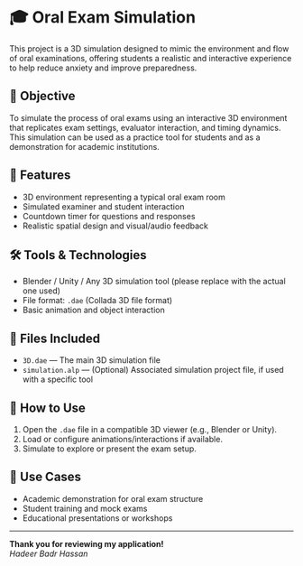 # 🎓 Oral Exam Simulation

This project is a 3D simulation designed to mimic the environment and flow of oral examinations, offering students a realistic and interactive experience to help reduce anxiety and improve preparedness.

## 🧠 Objective
To simulate the process of oral exams using an interactive 3D environment that replicates exam settings, evaluator interaction, and timing dynamics. This simulation can be used as a practice tool for students and as a demonstration for academic institutions.

## 🎯 Features
- 3D environment representing a typical oral exam room
- Simulated examiner and student interaction
- Countdown timer for questions and responses
- Realistic spatial design and visual/audio feedback

## 🛠️ Tools & Technologies
- Blender / Unity / Any 3D simulation tool (please replace with the actual one used)
- File format: `.dae` (Collada 3D file format)
- Basic animation and object interaction

## 📁 Files Included
- `3D.dae` — The main 3D simulation file
- `simulation.alp` — (Optional) Associated simulation project file, if used with a specific tool

## 🚀 How to Use
1. Open the `.dae` file in a compatible 3D viewer (e.g., Blender or Unity).
2. Load or configure animations/interactions if available.
3. Simulate to explore or present the exam setup.

## 📌 Use Cases
- Academic demonstration for oral exam structure
- Student training and mock exams
- Educational presentations or workshops

---
**Thank you for reviewing my application!**  
 *Hadeer Badr Hassan*

